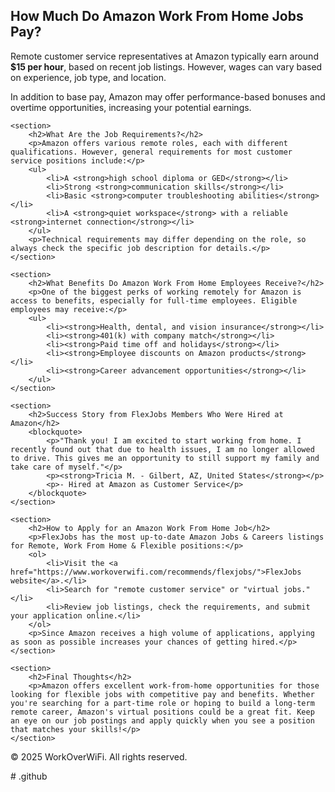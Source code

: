  <section>
        <h2>How Much Do Amazon Work From Home Jobs Pay?</h2>
        <p>Remote customer service representatives at Amazon typically earn around <strong>$15 per hour</strong>, based on recent job listings. However, wages can vary based on experience, job type, and location.</p>
        <p>In addition to base pay, Amazon may offer performance-based bonuses and overtime opportunities, increasing your potential earnings.</p>
    </section>
    
    <section>
        <h2>What Are the Job Requirements?</h2>
        <p>Amazon offers various remote roles, each with different qualifications. However, general requirements for most customer service positions include:</p>
        <ul>
            <li>A <strong>high school diploma or GED</strong></li>
            <li>Strong <strong>communication skills</strong></li>
            <li>Basic <strong>computer troubleshooting abilities</strong></li>
            <li>A <strong>quiet workspace</strong> with a reliable <strong>internet connection</strong></li>
        </ul>
        <p>Technical requirements may differ depending on the role, so always check the specific job description for details.</p>
    </section>
    
    <section>
        <h2>What Benefits Do Amazon Work From Home Employees Receive?</h2>
        <p>One of the biggest perks of working remotely for Amazon is access to benefits, especially for full-time employees. Eligible employees may receive:</p>
        <ul>
            <li><strong>Health, dental, and vision insurance</strong></li>
            <li><strong>401(k) with company match</strong></li>
            <li><strong>Paid time off and holidays</strong></li>
            <li><strong>Employee discounts on Amazon products</strong></li>
            <li><strong>Career advancement opportunities</strong></li>
        </ul>
    </section>
    
    <section>
        <h2>Success Story from FlexJobs Members Who Were Hired at Amazon</h2>
        <blockquote>
            <p>"Thank you! I am excited to start working from home. I recently found out that due to health issues, I am no longer allowed to drive. This gives me an opportunity to still support my family and take care of myself."</p>
            <p><strong>Tricia M. - Gilbert, AZ, United States</strong></p>
            <p>- Hired at Amazon as Customer Service</p>
        </blockquote>
    </section>
    
    <section>
        <h2>How to Apply for an Amazon Work From Home Job</h2>
        <p>FlexJobs has the most up-to-date Amazon Jobs & Careers listings for Remote, Work From Home & Flexible positions:</p>
        <ol>
            <li>Visit the <a href="https://www.workoverwifi.com/recommends/flexjobs/">FlexJobs website</a>.</li>
            <li>Search for "remote customer service" or "virtual jobs."</li>
            <li>Review job listings, check the requirements, and submit your application online.</li>
        </ol>
        <p>Since Amazon receives a high volume of applications, applying as soon as possible increases your chances of getting hired.</p>
    </section>
    
    <section>
        <h2>Final Thoughts</h2>
        <p>Amazon offers excellent work-from-home opportunities for those looking for flexible jobs with competitive pay and benefits. Whether you're searching for a part-time role or hoping to build a long-term remote career, Amazon's virtual positions could be a great fit. Keep an eye on our job postings and apply quickly when you see a position that matches your skills!</p>
    </section>
</main>
<footer>
    <p>&copy; 2025 WorkOverWiFi. All rights reserved.</p>
</footer>
# .github
